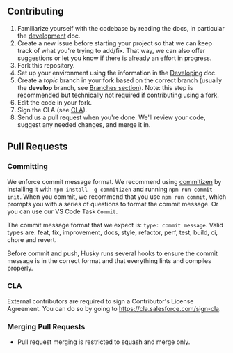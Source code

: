 ## Contributing

1. Familiarize yourself with the codebase by reading the docs, in
   particular the [development](./contributing/developing.md) doc.
1. Create a new issue before starting your project so that we can keep track of
   what you're trying to add/fix. That way, we can also offer suggestions or
   let you know if there is already an effort in progress.
1. Fork this repository.
1. Set up your environment using the information in the [Developing](./contributing/developing.md) doc.
1. Create a _topic_ branch in your fork based on the correct branch (usually the **develop** branch, see [Branches section](./contributing/developing.md)). Note: this step is recommended but technically not required if contributing using a fork.
1. Edit the code in your fork.
1. Sign the CLA (see [CLA](#cla)).
1. Send us a pull request when you're done. We'll review your code, suggest any
   needed changes, and merge it in.

## Pull Requests

### Committing

We enforce commit message format. We recommend using [commitizen](https://github.com/commitizen/cz-cli) by installing it with `npm install -g commitizen` and running `npm run commit-init`. When you commit, we recommend that you use `npm run commit`, which prompts you with a series of questions to format the commit message. Or you can use our VS Code Task `Commit`.

The commit message format that we expect is: `type: commit message`. Valid types are: feat, fix, improvement, docs, style, refactor, perf, test, build, ci, chore and revert.

Before commit and push, Husky runs several hooks to ensure the commit message is in the correct format and that everything lints and compiles properly.

### CLA

External contributors are required to sign a Contributor's License
Agreement. You can do so by going to https://cla.salesforce.com/sign-cla.

### Merging Pull Requests

- Pull request merging is restricted to squash and merge only.